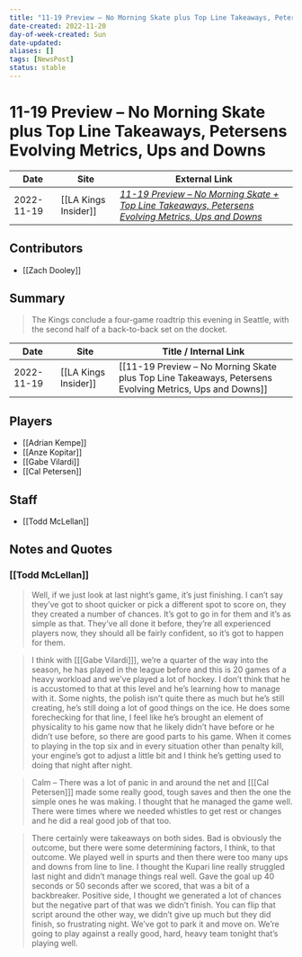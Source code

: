 ```yaml
---
title: "11-19 Preview – No Morning Skate plus Top Line Takeaways, Petersens Evolving Metrics, Ups and Downs"
date-created: 2022-11-20
day-of-week-created: Sun
date-updated: 
aliases: []
tags: [NewsPost]
status: stable
---
```


# 11-19 Preview – No Morning Skate plus Top Line Takeaways, Petersens Evolving Metrics, Ups and Downs

| Date       | Site                 | External Link                                                                                                                                                                                                                       |
| ---------- | -------------------- | ----------------------------------------------------------------------------------------------------------------------------------------------------------------------------------------------------------------------------------- |
| 2022-11-19 | [[LA Kings Insider]] | [*11-19 Preview – No Morning Skate + Top Line Takeaways, Petersens Evolving Metrics, Ups and Downs*](https://lakingsinsider.com/2022/11/19/11-19-preview-no-morning-skate-top-line-takeaways-petersens-evolving-metrics-ups-downs/) |

## Contributors
- [[Zach Dooley]]

## Summary
> The Kings conclude a four-game roadtrip this evening in Seattle, with the second half of a back-to-back set on the docket.

| Date       | Site                 | Title / Internal Link                                                                                   |
| ---------- | -------------------- | ------------------------------------------------------------------------------------------------------- |
| 2022-11-19 | [[LA Kings Insider]] | [[11-19 Preview – No Morning Skate plus Top Line Takeaways, Petersens Evolving Metrics, Ups and Downs]] |

## Players
- [[Adrian Kempe]]
- [[Anze Kopitar]]
- [[Gabe Vilardi]]
- [[Cal Petersen]]

## Staff
- [[Todd McLellan]]

## Notes and Quotes
### [[Todd McLellan]]
> Well, if we just look at last night’s game, it’s just finishing. I can’t say they’ve got to shoot quicker or pick a different spot to score on, they they created a number of chances. It’s got to go in for them and it’s as simple as that. They’ve all done it before, they’re all experienced players now, they should all be fairly confident, so it’s got to happen for them.

> I think with \[[[Gabe Vilardi]]], we’re a quarter of the way into the season, he has played in the league before and this is 20 games of a heavy workload and we’ve played a lot of hockey. I don’t think that he is accustomed to that at this level and he’s learning how to manage with it. Some nights, the polish isn’t quite there as much but he’s still creating, he’s still doing a lot of good things on the ice. He does some forechecking for that line, I feel like he’s brought an element of physicality to his game now that he likely didn’t have before or he didn’t use before, so there are good parts to his game. When it comes to playing in the top six and in every situation other than penalty kill, your engine’s got to adjust a little bit and I think he’s getting used to doing that night after night.

> Calm – There was a lot of panic in and around the net and \[[[Cal Petersen]]] made some really good, tough saves and then the one the simple ones he was making. I thought that he managed the game well. There were times where we needed whistles to get rest or changes and he did a real good job of that too.

> There certainly were takeaways on both sides. Bad is obviously the outcome, but there were some determining factors, I think, to that outcome. We played well in spurts and then there were too many ups and downs from line to line. I thought the Kupari line really struggled last night and didn’t manage things real well. Gave the goal up 40 seconds or 50 seconds after we scored, that was a bit of a backbreaker. Positive side, I thought we generated a lot of chances but the negative part of that was we didn’t finish. You can flip that script around the other way, we didn’t give up much but they did finish, so frustrating night. We’ve got to park it and move on. We’re going to play against a really good, hard, heavy team tonight that’s playing well.